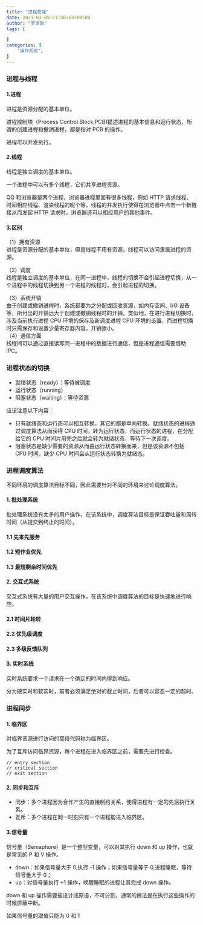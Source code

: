 ```yaml
---
title: "进程管理"
date: 2021-01-05T21:50:53+08:00
author: "罗泽勋"
tags: [

]
categories: [
    "操作系统",
]
---
```


### 进程与线程
#### 1.进程
进程是资源分配的基本单位。  

进程控制块（Process Control Block,PCB)描述进程的基本信息和运行状态，所谓的创建进程和撤销进程，都是指对 PCB 的操作。  

进程可以并发执行。

#### 2.线程
线程是独立调度的基本单位。

一个进程中可以有多个线程，它们共享进程资源。

QQ 和浏览器是两个进程，浏览器进程里面有很多线程，例如 HTTP 请求线程、时间相应线程、渲染线程的呢个等，线程的并发执行使得在浏览器中点击一个新链接从而发起 HTTP 请求时，浏览器还可以相应用户的其他事件。

#### 3.区别
（1）拥有资源  
进程是资源分配的基本单位，但是线程不用有资源，线程可以访问隶属进程的资源。

（2）调度  
线程是独立调度的基本单位，在同一进程中，线程的切换不会引起进程切换，从一个进程中的线程切换到另一个进程的线程时，会引起进程的切换。

（3）系统开销  
由于创建或撤销进程时，系统都要为之分配或回收资源，如内存空间、I/O 设备等，所付出的开销远大于创建或撤销线程时的开销。类似地，在进行进程切换时，涉及当前执行进程 CPU 环境的保存及新调度进程 CPU 环境的设置，而进程切换时只需保存和设置少量寄存器内容，开销很小。  
（4）通信方面  
线程间可以通过直接读写同一进程中的数据进行通信，但是进程通信需要借助 IPC。

### 进程状态的切换
* 就绪状态（ready）：等待被调度  
* 运行状态（running）
* 阻塞状态（waiting）：等待资源

应该注意以下内容：  
* 只有就绪态和运行态可以相互转换，其它的都是单向转换。就绪状态的进程通过调度算法从而获得 CPU 时间，转为运行状态，而运行状态的进程，在分配给它的 CPU 时间片用完之后就会转为就绪状态，等待下一次调度。
* 阻塞状态是缺少需要的资源从而由运行状态转换而来，但是该资源不包括 CPU 时间，缺少 CPU 时间会从运行状态转换为就绪态。

### 进程调度算法
不同环境的调度算法目标不同，因此需要针对不同的环境来讨论调度算法。

#### 1. 批处理系统
批处理系统没有太多的用户操作，在该系统中，调度算法目标是保证吞吐量和周转时间（从提交到终止的时间）。
#### 1.1 先来先服务
#### 1.2 短作业优先
#### 1.3 最短剩余时间优先

#### 2. 交互式系统
交互式系统有大量的用户交互操作，在该系统中调度算法的目标是快速地进行响应。
#### 2.1 时间片轮转
#### 2.2 优先级调度
#### 2.3 多级反馈队列

#### 3. 实时系统
实时系统要求一个请求在一个确定的时间内得到响应。  

分为硬实时和软实时，前者必须满足绝对的截止时间，后者可以容忍一定的超时。  

### 进程同步
#### 1. 临界区
对临界资源进行访问的那段代码称为临界区。

为了互斥访问临界资源，每个进程在进入临界区之前，需要先进行检查。
```
// entry section
// critical section
// exit section
```

#### 2. 同步和互斥
* 同步：多个进程因为合作产生的直接制约关系，使得进程有一定的先后执行关系。
* 互斥：多个进程在同一时刻只有一个进程能进入临界区。

#### 3.信号量
信号量（Semaphore）是一个整型变量，可以对其执行 down 和 up 操作，也就是常见的 P 和 V 操作。
* down：如果信号量大于 0,执行 -1 操作；如果信号量等于 0,进程睡眠，等待信号量大于 0；
* up：对信号量执行 +1 操作，唤醒睡眠的进程让其完成 down 操作。

down 和 up 操作需要被设计成原语，不可分割，通常的做法是在执行这些操作的时候屏蔽中断。

如果信号量的取值只能为 0 和 1 






























